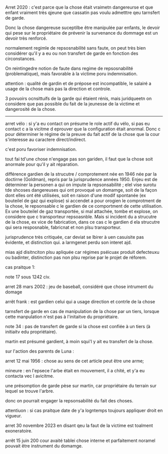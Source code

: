 Arret 2020 : c'est parce que la chose était vraimetn dangereurse et que enfant vraiment très qjeune que cassatin pas voulu admetttre qeu tarnsfert de garde.

Donc la chose dangereuse suceptilbe être manipulée par enfants, le devoir qui pese sur le propriétaire de prévenir la survenance du dommage est un devoir très renforcé.

normalement regimle de repsosnabilité sans faute, on peut très bien considérer qu'il y a eu ou non transfert de garde en fonction des circonstances.

On reintingedre notion de faute dans regime de repsosnabilité (problematique), mais favorable à la victime poru indemnisation.

attention : qualité de gardin et de prépose est incompatible, le salairé a usage de la chose mais pas la direction et controle.

3 povuoirs ocnsittuifs de la garde qui étaient rénis, mais juridqueetn on considere que pas possible du fait de la jeunesse de la victime et dangerosité de la chose.

---
arret vélo : 
si y'a eu contact on présume le role actif du vélo, si pas eu contact c a la vicitme d eprouver que la configuration était anormal. Donc c pour déterminer le régime de la preuve du fait actif de la chose que la cour s'interesse au caractere direct/indirect.

c'est poru favoriser indemnisation.

tout fai td'une chose n'engage pas son gariden, il faut que la chose soit anormale pour qu'il y ait réparation.

différence gardien de la strucutre / comprotement née en 1946 née par la doctirne (Goldman), repris par la jurisprudence années 1950. Enjeu est de déterminer la personen a qui on impute la repsonsabilité ; elel vise surotu tde shcoses dangereuses qui ont provoqué un domamge, soit de la façon dont elles ont été utilisées, soit en raison d'une modif spontanée (ex bouteilel de gaz qui explose) si accendet a pour orogien le comprotment de la chose, le repsonsable c le gardien de ce comportment de cette utilisation. Ex une bouteilel de gaz transportée, si mal attachée, tombe et explose, on considere que c transporteur repsoasnble. Mais si incident du a strucutre de la chose, ex vice de fabrication, dans ce cas c le gardien d ela strucutre qui sera resposnable, fabricnat et non plsu transporteur.

jurisprudence très critiquée, car deviat se lbirer à uen casuisite pas évidente, et distinction qui. a larmgenet perdu son interet ajd.

mias ajd disitnciton plsu apliquée car régimes pséicuax produit defecteuxu ou badinter, distinction pas non plsu reprise par le projet de réforem.

cas praitque 1: 

note 17 sous 1242 civ.

arret 28 mars 2002 : jeu de baseball, considéré que chose intrument du domage 

arrêt frank : est gardien celui qui a usage direction et contrle de la chose

tarnsfert de garde en cas de manipulation de la chose par un tiers, lorsque cette manpulation n'est pas à l'initaitve du propriétaire.

note 34 : pas de transfert de garde si la chose est confiée à un tiers (à initiaitv edu propriétaire).

martin est présumé gardient, à moin squi'l y ait eu transfert de la chose. 

sur l'action des parents de Luna : 

arret 12 mai 1956 : chose au sens de cet article peut être une arme;

mineure : en l'epsece l'arbe était en mouvement, il a chité, et y'a eu contacta vec l avicitme.

une présomption de garde pèse sur martin, car propriétaire du terrain sur lequel se trouve l'arbre.

donc on pourrait engager la repsonsabilité du fait des choses.

attentiuon : si cas praitque date de y'a logntemps toujours appliquer droit en vigueur.

arret 30 novembre 2023 en disant qeu la faut de la victime est toalment exoneratoire.

arrêt 15 juin 200 cour avaité tablei chose interne et parfaitement noramel pouvait être instrument du domamge.


